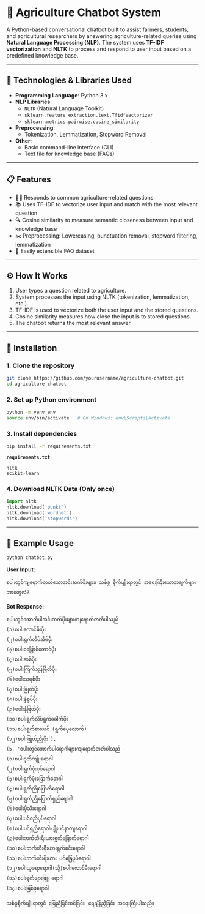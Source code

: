 # 🌾 Agriculture Chatbot System

A Python-based conversational chatbot built to assist farmers, students, and agricultural researchers by answering agriculture-related queries using **Natural Language Processing (NLP)**. The system uses **TF-IDF vectorization** and **NLTK** to process and respond to user input based on a predefined knowledge base.

---

## 🧠 Technologies & Libraries Used

- **Programming Language**: Python 3.x
- **NLP Libraries**:
  - `NLTK` (Natural Language Toolkit)
  - `sklearn.feature_extraction.text.TfidfVectorizer`
  - `sklearn.metrics.pairwise.cosine_similarity`
- **Preprocessing**:
  - Tokenization, Lemmatization, Stopword Removal
- **Other**:
  - Basic command-line interface (CLI)
  - Text file for knowledge base (FAQs)

---

## 📋 Features

- 👨‍🌾 Responds to common agriculture-related questions
- 📚 Uses TF-IDF to vectorize user input and match with the most relevant question
- 🔍 Cosine similarity to measure semantic closeness between input and knowledge base
- ✂️ Preprocessing: Lowercasing, punctuation removal, stopword filtering, lemmatization
- 🧾 Easily extensible FAQ dataset

---

## ⚙️ How It Works

1. User types a question related to agriculture.
2. System processes the input using NLTK (tokenization, lemmatization, etc.).
3. TF-IDF is used to vectorize both the user input and the stored questions.
4. Cosine similarity measures how close the input is to stored questions.
5. The chatbot returns the most relevant answer.

---

## 🔧 Installation

### 1. Clone the repository

```bash
git clone https://github.com/yourusername/agriculture-chatbot.git
cd agriculture-chatbot
````

### 2. Set up Python environment

```bash
python -m venv env
source env/bin/activate   # On Windows: env\Scripts\activate
```

### 3. Install dependencies

```bash
pip install -r requirements.txt
```

**`requirements.txt`**

```
nltk
scikit-learn
```

### 4. Download NLTK Data (Only once)

```python
import nltk
nltk.download('punkt')
nltk.download('wordnet')
nltk.download('stopwords')
```

---

## 🧪 Example Usage

```bash
python chatbot.py
```

**User Input:**

```
စပါးတွင်ကျရောက်တတ်သောအင်းဆက်ပိုးများ၊ သစ်ခွ စိုက်ပျိုးရာတွင် အရေးကြီးသောအချက်များ ဘာတွေလဲ?
```

**Bot Response:**

```
စပါးတွင်အောက်ပါအင်းဆက်ပိုးများကျရောက်တတ်ပါသည် -
(၁)စပါးလောင်မီးပိုး
(၂)စပါးရွက်လိပ်အိမ်ပိုး
(၃)စပါးငမြှောင်တောင်ပိုး
(၄)စပါးဆစ်ပိုး
(၅)စပါးကြက်သွန်မြိတ်ပိုး
(၆)စပါးသရစ်ပိုး
(၇)စပါးဖြုတ်ပိုး
(၈)စပါးနှံစုပ်ပိုး
(၉)စပါးနှံဖြတ်ပိုး
(၁၀)စပါးရွက်လိပ်ရွက်ခေါက်ပိုး
(၁၁)စပါးရွက်စားယင် (ရွက်ဗွေလောက်)
(၁၂)စပါးဖြုတ်ညိုပိုး'),
(5, 'စပါးတွင်အောက်ပါရောဂါများကျရောက်တတ်ပါသည် -
(၁)စပါးဂုတ်ကျိုးရောဂါ
(၂)စပါးရွက်ဖုံးပုပ်ရောဂါ
(၃)စပါးရွက်ဖုံးခြောက်ရောဂါ
(၄)စပါးရွက်ညိုပြောက်ရောဂါ
(၅)စပါးရွက်ညိုပြောက်ရှည်ရောဂါ
(၆)စပါးမှိုသီးရောဂါ
(၇)စပါးပင်စည်ပုပ်ရောဂါ
(၈)စပါးပင်ရှည်ရောဂါ၊ပျိုးပင်နာကျရောဂါ
(၉)စပါးဘက်တီးရီးယားရွက်ခြောက်ရောဂါ
(၁၀)စပါးဘက်တီးရီးယားရွက်စင်းရောဂါ
(၁၁)စပါးဘက်တီးရီးယား ပင်ခြေပုပ်ရောဂါ
(၁၂)စပါးယူဖရာရောဂါ(သို့)စပါးလောင်မီးရောဂါ
(၁၃)စပါးရွက်ဖျားဖြူ ရောဂါ
(၁၄)စပါးမြစ်ဖုရောဂါ

သစ်ခွစိုက်ပျိုးရာတွင် မြေညီပြင်ဆင်ခြင်း၊ ရေချိန်ညှိခြင်း အရေးကြီးပါသည်။
```

